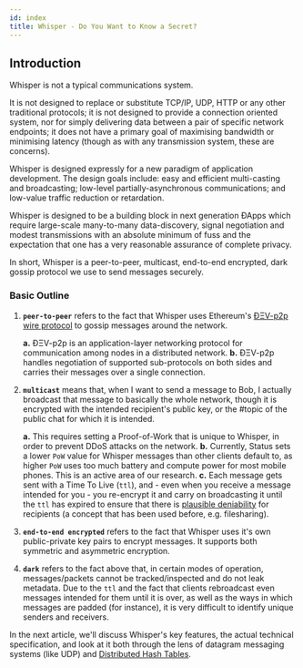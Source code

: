 ```yaml
---
id: index
title: Whisper - Do You Want to Know a Secret?
---
```


## Introduction

Whisper is not a typical communications system. 

It is not designed to replace or substitute TCP/IP, UDP, HTTP or any other traditional protocols; it is not designed to provide a connection oriented system, nor for simply delivering data between a pair of specific network endpoints; it does not have a primary goal of maximising bandwidth or minimising latency (though as with any transmission system, these are concerns).

Whisper is designed expressly for a new paradigm of application development. The design goals include: easy and efficient multi-casting and broadcasting; low-level partially-asynchronous communications; and low-value traffic reduction or retardation. 

Whisper is designed to be a building block in next generation ÐApps which require large-scale many-to-many data-discovery, signal negotiation and modest transmissions with an absolute minimum of fuss and the expectation that one has a very reasonable assurance of complete privacy.

In short, Whisper is a peer-to-peer, multicast, end-to-end encrypted, dark gossip protocol we use to send messages securely.

### Basic Outline

1. **`peer-to-peer`** refers to the fact that Whisper uses Ethereum's [ÐΞV-p2p wire protocol](https://github.com/ethereum/devp2p/blob/master/devp2p.md) to gossip messages around the network.
    
    **a.** ÐΞV-p2p is an application-layer networking protocol for communication among nodes in a distributed network.
    **b.** ÐΞV-p2p handles negotiation of supported sub-protocols on both sides and carries their messages over a single connection.

2. **`multicast`** means that, when I want to send a message to Bob, I actually broadcast that message to basically the whole network, though it is encrypted with the intended recipient's public key, or the #topic of the public chat for which it is intended.

    **a.** This requires setting a Proof-of-Work that is unique to Whisper, in order to prevent DDoS attacks on the network. 
    **b.** Currently, Status sets a lower `PoW` value for Whisper messages than other clients default to, as higher `PoW` uses too much battery and compute power for most mobile phones. This is an active area of our research.
    **c.** Each message gets sent with a Time To Live (`ttl`), and - even when you receive a message intended for you - you re-encrypt it and carry on broadcasting it until the `ttl` has expired to ensure that there is [plausible deniability](https://en.wikipedia.org/wiki/Plausible_deniability#Freenet_file_sharing) for recipients (a concept that has been used before, e.g. filesharing). 

3. **`end-to-end encrypted`** refers to the fact that Whisper uses it's own public-private key pairs to encrypt messages. It supports both symmetric and asymmetric encryption.

4. **`dark`** refers to the fact above that, in certain modes of operation, messages/packets cannot be tracked/inspected and do not leak metadata. Due to the `ttl` and the fact that clients rebroadcast even messages intended for them until it is over, as well as the ways in which messages are padded (for instance), it is very difficult to identify unique senders and receivers.

In the next article, we'll discuss Whisper's key features, the actual technical specification, and look at it both through the lens of datagram messaging systems (like UDP) and [Distributed Hash Tables](https://en.wikipedia.org/wiki/Distributed_hash_table).